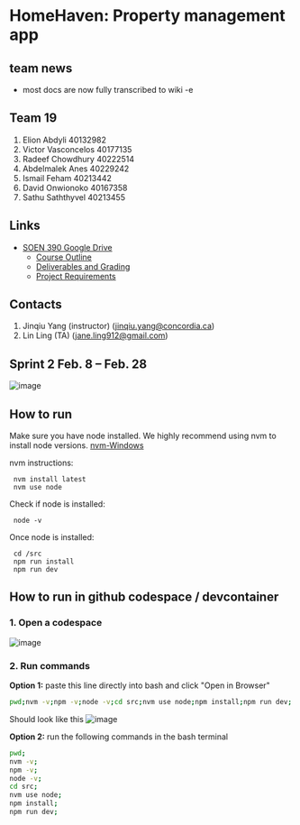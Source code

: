 # HomeHaven: Property management app
## team news
- most docs are now fully transcribed to wiki -e
## Team 19
1. Elion Abdyli 40132982
2. Victor Vasconcelos 40177135
3. Radeef Chowdhury 40222514
4. Abdelmalek Anes 40229242
5. Ismail Feham 40213442
6. David Onwionoko 40167358
7. Sathu Saththyvel 40213455
 
## Links
- [SOEN 390 Google Drive](https://drive.google.com/drive/folders/1UrwfrUmaNqxqVCMdI1RWLp4WYBVw7_mi)
  - [Course Outline](https://docs.google.com/document/d/1l3Pc1C1YPxkmH9uFEecZWnO7ghKCld0WNWr1l6U9lTU/edit#heading=h.kh3mzq36m2tq)
  - [Deliverables and Grading](https://docs.google.com/document/d/1pNgs-KF8Gty3bsb18cZp-ViPeMvHC4ClPTbyeYJpGe0/edit)
  - [Project Requirements](https://docs.google.com/document/d/1S5T1pfVMYwE4qtC5AVx7F9Io-NcoOF7YHvz_a1Ji0iM/edit#heading=h.srflnlyco13t)

## Contacts
1. Jinqiu Yang (instructor) (jinqiu.yang@concordia.ca)
2. Lin Ling (TA) (jane.ling912@gmail.com)

## Sprint 2 Feb. 8 – Feb. 28

![image](https://github.com/radeefchowdhury/mini_capstone/assets/53652464/dd479d12-d985-4e60-b50e-cafb50d5460a)

## How to run

Make sure you have node installed. We highly recommend using nvm to install node versions. [nvm-Windows](https://github.com/coreybutler/nvm-windows/releases)

nvm instructions:
```
 nvm install latest
 nvm use node
```

Check if node is installed:
```
 node -v
```

Once node is installed:
```
 cd /src
 npm run install
 npm run dev
```

## How to run in github codespace / devcontainer
### 1. Open a codespace
![image](https://github.com/radeefchowdhury/mini_capstone/assets/53652464/31aa84e7-28b2-42db-878b-2a4d8136b739)

### 2. Run commands
**Option 1:** paste this line directly into bash and click "Open in Browser"
```bash
pwd;nvm -v;npm -v;node -v;cd src;nvm use node;npm install;npm run dev;

```
Should look like this
![image](https://github.com/radeefchowdhury/mini_capstone/assets/53652464/5e72d805-1d00-4b27-8c75-b499607d698d)

**Option 2:** run the following commands in the bash terminal
```bash
pwd;
nvm -v;
npm -v;
node -v;
cd src;
nvm use node;
npm install;
npm run dev;

```
